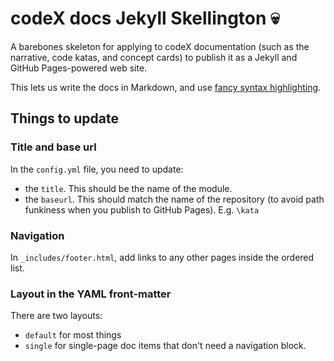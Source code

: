 # codeX docs Jekyll Skellington :skull:

A barebones skeleton for applying to codeX documentation (such as the narrative, code katas, and concept cards) to publish it as a Jekyll and GitHub Pages-powered web site.

This lets us write the docs in Markdown, and use [fancy syntax highlighting](http://jekyllrb.com/docs/templates/#code-snippet-highlighting).

## Things to update

### Title and base url

In the `config.yml` file, you need to update:

* the `title`. This should be the name of the module.
* the `baseurl`. This should match the name of the repository (to avoid path funkiness when you publish to GitHub Pages). E.g. `\kata`

### Navigation

In `_includes/footer.html`, add links to any other pages inside the ordered list.


### Layout in the YAML front-matter

There are two layouts:

* `default` for most things
* `single` for single-page doc items that don't need a navigation block.

